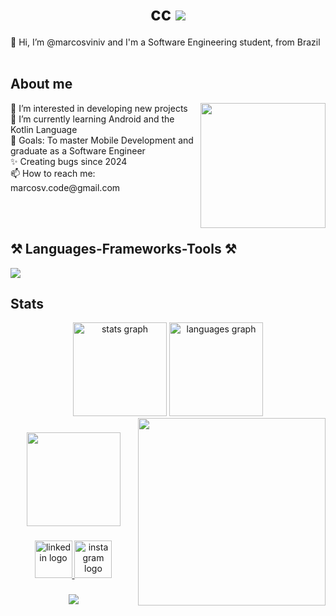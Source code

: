 <h1 align="center">cc
    <img src="https://readme-typing-svg.herokuapp.com?font=JetBrains+Mono&size=24&duration=4000&pause=1000&color=208DA9&center=true&vCenter=true&width=435&lines=Hi+There!+👋;+I'm+Marcos!;" />
</h1>
<p align="left">👋 Hi, I’m @marcosviniv and I'm a Software Engineering student, from Brazil <img src="https://cdn-icons-png.flaticon.com/128/197/197386.png" width="17" /></p>

<h2 align="left">About me</h2>
<img align="right" height="200" src="https://user-images.githubusercontent.com/74038190/219925470-37670a3b-c3e2-4af7-b468-673c6dd99d16.png"  />
<p align="left">👀 I’m interested in developing new projects<br>🌱 I’m currently learning Android and the Kotlin Language<br>🎯 Goals: To master Mobile Development and graduate as a Software Engineer<br>✨ Creating bugs since 2024<br>📫 How to reach me: marcosv.code@gmail.com</p><br><br>

###

<h2 align="left">⚒️ Languages-Frameworks-Tools ⚒️</h2>
<div align="left">
    <img src="https://skillicons.dev/icons?i=kotlin,androidstudio,vscode,github" />
</div>

<h2 align="left">Stats</h2>

<div align="center">
  <img src="https://github-readme-stats.vercel.app/api?username=marcosviniv&hide_title=false&hide_rank=false&show_icons=true&include_all_commits=true&count_private=true&disable_animations=false&theme=tokyonight&locale=en&hide_border=false" height="150" alt="stats graph" />
  <img src="https://github-readme-stats.vercel.app/api/top-langs?username=marcosviniv&locale=en&hide_title=false&layout=compact&card_width=320&langs_count=5&theme=tokyonight&hide_border=false" height="150" alt="languages graph" />
</div>

<img align="right" height="300" src="https://i.pinimg.com/originals/f4/de/0b/f4de0ba280af342f24c9f6939b229d03.gif" />

###

<div align="center">
  <img height="150" src="https://user-images.githubusercontent.com/74038190/212257468-1e9a91f1-b626-4baa-b15d-5c385dfa7ed2.gif"  />
</div>

###

<div align="center">
  <a href="https://www.linkedin.com/in/marcosviniv/" target="_blank">
    <img src="https://user-images.githubusercontent.com/74038190/235294012-0a55e343-37ad-4b0f-924f-c8431d9d2483.gif" width="60" height="60" alt="linkedin logo"  />
  </a>
  <a href="https://www.instagram.com/mviniciusvieira_/" target="_blank">
    <img src="https://user-images.githubusercontent.com/74038190/235294013-a33e5c43-a01c-43f6-b44d-a406d8b4ab75.gif" width="60" height="60" alt="instagram logo"  />
  </a>
</div>

###

<div align="center">
  <img src="https://visitor-badge.laobi.icu/badge?page_id=marcosviniv.marcosviniv&" />
</div>
